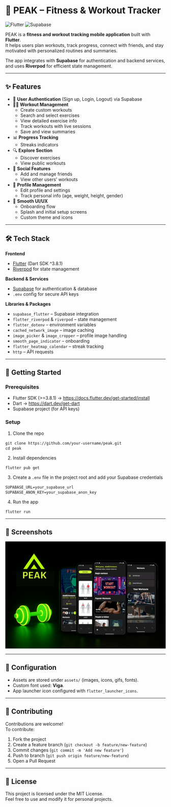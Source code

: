 # 📱 PEAK – Fitness & Workout Tracker  

![Flutter](https://img.shields.io/badge/Flutter-3.8.1-blue?logo=flutter)
![Supabase](https://img.shields.io/badge/Supabase-Backend-brightgreen?logo=supabase)

PEAK is a **fitness and workout tracking mobile application** built with **Flutter**.  
It helps users plan workouts, track progress, connect with friends, and stay motivated with personalized routines and summaries.  

The app integrates with **Supabase** for authentication and backend services, and uses **Riverpod** for efficient state management.  

---

## ✨ Features  

- 👤 **User Authentication** (Sign up, Login, Logout) via Supabase  
- 🏋️‍♂️ **Workout Management**  
  - Create custom workouts  
  - Search and select exercises  
  - View detailed exercise info  
  - Track workouts with live sessions  
  - Save and view summaries  
- 📊 **Progress Tracking**  
  - Streaks indicators
- 🔍 **Explore Section**  
  - Discover exercises  
  - View public workouts  
- 🤝 **Social Features**  
  - Add and manage friends  
  - View other users’ workouts  
- 🧑 **Profile Management**  
  - Edit profile and settings  
  - Track personal info (age, weight, height, gender)  
- 🎨 **Smooth UI/UX**  
  - Onboarding flow  
  - Splash and initial setup screens  
  - Custom theme and icons  

---

## 🛠️ Tech Stack  

**Frontend**  
- [Flutter](https://flutter.dev/) (Dart SDK ^3.8.1)  
- [Riverpod](https://riverpod.dev/) for state management  

**Backend & Services**  
- [Supabase](https://supabase.com/) for authentication & database  
- `.env` config for secure API keys  

**Libraries & Packages**  
- `supabase_flutter` – Supabase integration  
- `flutter_riverpod` & `riverpod` – state management  
- `flutter_dotenv` – environment variables  
- `cached_network_image` – image caching  
- `image_picker` & `image_cropper` – profile image handling  
- `smooth_page_indicator` – onboarding  
- `flutter_heatmap_calendar` – streak tracking  
- `http` – API requests  

---

## 🚀 Getting Started  

### Prerequisites  
- Flutter SDK (>=3.8.1) → https://docs.flutter.dev/get-started/install  
- Dart → https://dart.dev/get-dart  
- Supabase project (for API keys)  

### Setup  

1. Clone the repo  
```
git clone https://github.com/your-username/peak.git
cd peak
```

2. Install dependencies  
```
flutter pub get
```

3. Create a `.env` file in the project root and add your Supabase credentials  
```
SUPABASE_URL=your_supabase_url
SUPABASE_ANON_KEY=your_supabase_anon_key
```

4. Run the app  
```
flutter run
```

---

## 📸 Screenshots 
![App Screenshot](post.png)

---

## 🔧 Configuration  

- Assets are stored under `assets/` (images, icons, gifs, fonts).  
- Custom font used: **Viga**.  
- App launcher icon configured with `flutter_launcher_icons`.  

---

## 👥 Contributing  

Contributions are welcome!  
To contribute:  
1. Fork the project  
2. Create a feature branch (`git checkout -b feature/new-feature`)  
3. Commit changes (`git commit -m 'Add new feature'`)  
4. Push to branch (`git push origin feature/new-feature`)  
5. Open a Pull Request  

---

## 📄 License  

This project is licensed under the MIT License.  
Feel free to use and modify it for personal projects.  
